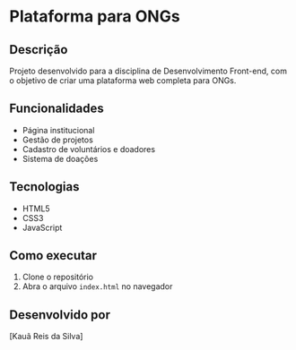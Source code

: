 # Plataforma para ONGs

## Descrição
Projeto desenvolvido para a disciplina de Desenvolvimento Front-end, com o objetivo de criar uma plataforma web completa para ONGs.

## Funcionalidades
- Página institucional
- Gestão de projetos
- Cadastro de voluntários e doadores
- Sistema de doações

## Tecnologias
- HTML5
- CSS3
- JavaScript

## Como executar
1. Clone o repositório
2. Abra o arquivo `index.html` no navegador

## Desenvolvido por
[Kauã Reis da Silva]